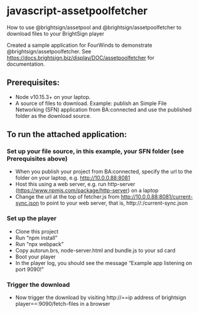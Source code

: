 # javascript-assetpoolfetcher
How to use @brightsign/assetpool and @brightsign/assetpoolfetcher to download files to your BrightSign player

Created a sample application for FourWinds to demonstrate @brightsign/assetpoolfetcher. See https://docs.brightsign.biz/display/DOC/assetpoolfetcher for documentation.

## Prerequisites:

* Node v10.15.3+ on your laptop.
* A source of files to download. Example: publish an Simple File Networking (SFN) application from BA:connected and use the published folder as the download source.

## To run the attached application:

### Set up your file source, in this example, your SFN folder (see Prerequisites above)

* When you publish your project from BA:connected, specify the url to the folder on your laptop, e.g. http://10.0.0.88:8081
* Host this using a web server, e.g. run http-server (https://www.npmjs.com/package/http-server) on a laptop
* Change the url at the top of fetcher.js from http://10.0.0.88:8081/current-sync.json to point to your web server, that is, http://<your laptop ip address>:<your port>/current-sync.json

### Set up the player

* Clone this project
* Run “npm install”
* Run “npx webpack”
* Copy autorun.brs, node-server.html and bundle.js to your sd card
* Boot your player 
* In the player log, you should see the message “Example app listening on port 9090!”

### Trigger the download

* Now trigger the download by visiting http://==ip address of brightsign player==:9090/fetch-files in a browser
